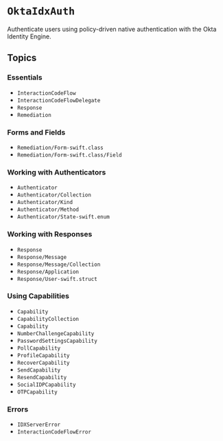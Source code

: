 # ``OktaIdxAuth``

Authenticate users using policy-driven native authentication with the Okta Identity Engine.

## Topics

### Essentials

- ``InteractionCodeFlow``
- ``InteractionCodeFlowDelegate``
- ``Response``
- ``Remediation``

### Forms and Fields

- ``Remediation/Form-swift.class``
- ``Remediation/Form-swift.class/Field``

### Working with Authenticators

- ``Authenticator``
- ``Authenticator/Collection``
- ``Authenticator/Kind``
- ``Authenticator/Method``
- ``Authenticator/State-swift.enum``

### Working with Responses

- ``Response``
- ``Response/Message``
- ``Response/Message/Collection``
- ``Response/Application``
- ``Response/User-swift.struct``

### Using Capabilities

- ``Capability``
- ``CapabilityCollection``
- ``Capability``
- ``NumberChallengeCapability``
- ``PasswordSettingsCapability``
- ``PollCapability``
- ``ProfileCapability``
- ``RecoverCapability``
- ``SendCapability``
- ``ResendCapability``
- ``SocialIDPCapability``
- ``OTPCapability``

### Errors

- ``IDXServerError``
- ``InteractionCodeFlowError``
